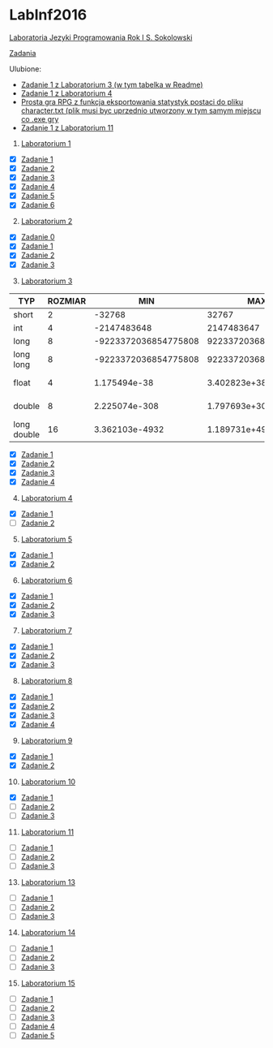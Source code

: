# LabInf2016
[Laboratoria Jezyki Programowania Rok I S. Sokolowski](http://inf.ug.edu.pl/~stefan/Dydaktyka/JezProg/)

[Zadania](https://inf.ug.edu.pl/~stefan/Dydaktyka/JezProg/Slajdy/index.html#lab)

Ulubione:
* [Zadanie 1 z Laboratorium 3 (w tym tabelka w Readme)](lab03/zad01.c)
* [Zadanie 1 z Laboratorium 4](lab04/zad01.c)
* [Prosta gra RPG z funkcja eksportowania statystyk postaci do pliku character.txt (plik musi byc uprzednio utworzony w tym samym miejscu co .exe gry](gra/gra.c)
* [Zadanie 1 z Laboratorium 11](lab11/zad01.c)

1. [Laboratorium 1](lab01)
  * [x]  [Zadanie 1](lab01/zad01.c)
  * [x]  [Zadanie 2](lab01/zad02.c)
  * [x]  [Zadanie 3](lab01/zad03.c)
  * [x]  [Zadanie 4](lab01/zad04.c)
  * [x]  [Zadanie 5](lab01/zad05.c)
  * [x]  [Zadanie 6](lab01/zad06.c)

2. [Laboratorium 2](lab02)
 * [x] [Zadanie 0](lab02/zad00.c)
 * [x] [Zadanie 1](lab02/zad01.c)
 * [x] [Zadanie 2](lab02/zad02.c)
 * [x] [Zadanie 3](lab02/zad03.c)

3. [Laboratorium 3](lab03)

  |TYP        |  ROZMIAR|                  MIN|                  MAX|         ZIARNO|  PRECYZJA|
  |-----------|---------|---------------------|---------------------|---------------|----------|
  |short      |        2|               -32768|                32767|               |          |
  |int        |        4|          -2147483648|           2147483647|               |          |
  |long       |        8| -9223372036854775808|  9223372036854775807|               |          |
  |long long  |        8| -9223372036854775808|  9223372036854775807|               |          |
  |float      |        4|         1.175494e-38|         3.402823e+38|   1.192093e-07|       6  |
  |double     |        8|        2.225074e-308|        1.797693e+308|   2.220446e-16|      15  |
  |long double|       16|       3.362103e-4932|       1.189731e+4932|   1.084202e-19|      18  |

 * [x] [Zadanie 1](lab03/zad01.c)
 * [x] [Zadanie 2](lab03/zad02.c)
 * [x] [Zadanie 3](lab03/zad03.c)
 * [x] [Zadanie 4](lab03/zad04.c)

4. [Laboratorium 4](lab04)
 * [x] [Zadanie 1](lab04/zad01.c)
 * [ ] [Zadanie 2](lab04/zad02.c)

5. [Laboratorium 5](lab05)
 * [x] [Zadanie 1](lab05/zad01.c)
 * [x] [Zadanie 2](lab05/zad02.c)

6. [Laboratorium 6](lab06)
 * [x] [Zadanie 1](lab06/zad01.c)
 * [x] [Zadanie 2](lab06/glowny.c.c)
 * [x] [Zadanie 3](lab06/glowny.c.c)

7. [Laboratorium 7](lab07)
 * [x] [Zadanie 1](lab07/zad01.c)
 * [x] [Zadanie 2](lab07/zad02.c)
 * [x] [Zadanie 3](lab07/zad03.c)

8. [Laboratorium 8](lab08)
 * [x] [Zadanie 1](lab08/zad01.c)
 * [x] [Zadanie 2](lab08/zad02.c)
 * [x] [Zadanie 3](lab08/zad03.c)
 * [x] [Zadanie 4](lab08/zad04.c)

9. [Laboratorium 9](lab09)
 * [x] [Zadanie 1](lab09/zad01.c)
 * [x] [Zadanie 2](lab09/zad02.c)
 
10. [Laboratorium 10](lab10)
 * [x] [Zadanie 1](lab10/zad01.c)
 * [ ] [Zadanie 2](lab10/zad02.c)
 * [ ] [Zadanie 3](lab10/zad03.c)

11. [Laboratorium 11](lab11)
 * [ ] [Zadanie 1](lab11/zad01.c)
 * [ ] [Zadanie 2](lab11/zad02.c)
 * [ ] [Zadanie 3](lab11/zad03.c)

13. [Laboratorium 13](lab13)
 * [ ] [Zadanie 1](lab13/zad01.c)
 * [ ] [Zadanie 2](lab13/zad02.c)
 * [ ] [Zadanie 3](lab13/zad03.c)

14. [Laboratorium 14](lab14)
 * [ ] [Zadanie 1](lab14/zad01.c)
 * [ ] [Zadanie 2](lab14/zad02.c)
 * [ ] [Zadanie 3](lab14/zad03.c)

15. [Laboratorium 15](lab15)
 * [ ] [Zadanie 1](lab15/zad01.c)
 * [ ] [Zadanie 2](lab15/zad02.c)
 * [ ] [Zadanie 3](lab15/zad03.c)
 * [ ] [Zadanie 4](lab15/zad04.c)
 * [ ] [Zadanie 5](lab15/zad05.c)
